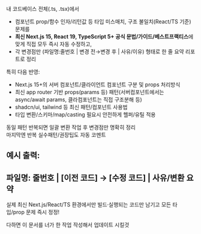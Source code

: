 내 코드베이스 전체(.ts, .tsx)에서

- 컴포넌트 prop/함수 인자/리턴값 등 타입 미스매치, 구조 불일치(React/TS 기준) 문제를
- **최신 Next.js 15, React 19, TypeScript 5+ 공식 문법/가이드/베스트프랙티스**에 맞게 직접 모두 즉시 자동 수정하고,
- 각 변경점만 (파일명:줄번호 | 변경 전→변경 후 | 사유/이유) 형태로 한 줄 요약 리포트로 정리

특히 다음 반영:

- Next.js 15+의 서버 컴포넌트/클라이언트 컴포넌트 구분 및 props 처리방식
- 최신 app router 기반 props(params 등) 패턴(서버컴포넌트에서는 async/await params, 클라컴포넌트는 직접 구조분해 등)
- shadcn/ui, tailwind 등 최신 패턴/컴포넌트 사용법
- 타입 변환/스키마/map/casting 필요시 안전하게 헬퍼/유틸 적용

동일 패턴 반복되면 일괄 변환
작업 후 변경점만 명확히 정리  
마지막엔 반복 실수패턴/권장팁도 자동 코멘트

## 예시 출력:

## 파일명: 줄번호 | [이전 코드] → [수정 코드] | 사유/변환 요약

실제 최신 Next.js/React/TS 환경에서만 빌드·실행되는 코드만 남기고 모든 타입/prop 문제 즉시 정정!

다하면 이 문서를 너가 한 작업 작성해서 업데이트 시킬것
